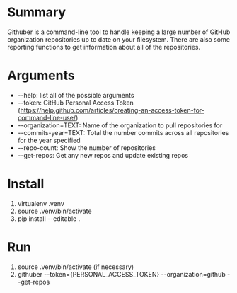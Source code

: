 # Summary
Githuber is a command-line tool to handle keeping a large number of GitHub organization repositories up to date on your filesystem. There are also some reporting functions to get information about all of the repositories.

# Arguments
- --help: list all of the possible arguments
- --token: GitHub Personal Access Token (https://help.github.com/articles/creating-an-access-token-for-command-line-use/)
- --organization=TEXT: Name of the organization to pull repositories for
- --commits-year=TEXT: Total the number commits across all repositories for the year specified
- --repo-count: Show the number of repositories
- --get-repos: Get any new repos and update existing repos

# Install
1. virtualenv .venv
1. source .venv/bin/activate
1. pip install --editable .

# Run
1. source .venv/bin/activate (if necessary)
1. githuber --token={PERSONAL_ACCESS_TOKEN} --organization=github --get-repos

